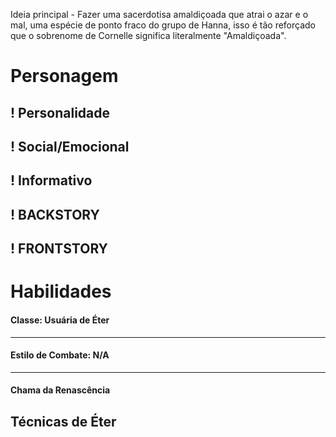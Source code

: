 Ideia principal - Fazer uma sacerdotisa amaldiçoada que atrai o azar e o mal, uma espécie de ponto fraco do grupo de Hanna, isso é tão reforçado que o sobrenome de Cornelle significa literalmente "Amaldiçoada". 

# Personagem

## ! Personalidade

## ! Social/Emocional

## ! Informativo

## ! BACKSTORY

## ! FRONTSTORY



# Habilidades 


#### Classe: Usuária de Éter
--- 
#### Estilo de Combate: N/A
---
#### Chama da Renascência



## Técnicas de Éter